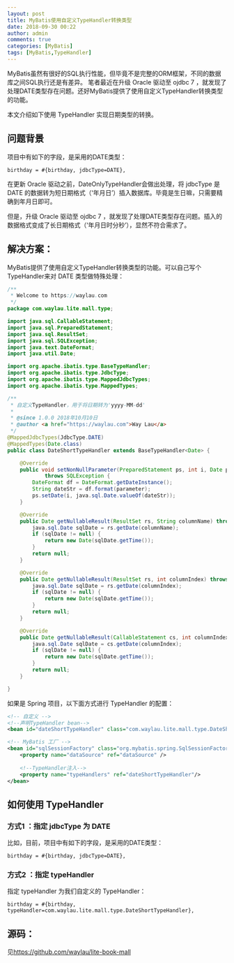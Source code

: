 ```yaml
---
layout: post
title: MyBatis使用自定义TypeHandler转换类型    
date: 2018-09-30 00:22
author: admin
comments: true
categories: [MyBatis]
tags: [MyBatis,TypeHandler]
---
```


MyBatis虽然有很好的SQL执行性能，但毕竟不是完整的ORM框架，不同的数据库之间SQL执行还是有差异。
笔者最近在升级 Oracle 驱动至 ojdbc 7 ，就发现了处理DATE类型存在问题。还好MyBatis提供了使用自定义TypeHandler转换类型的功能。

本文介绍如下使用 TypeHandler 实现日期类型的转换。

<!-- more -->


## 问题背景
 
项目中有如下的字段，是采用的DATE类型：

```
birthday = #{birthday, jdbcType=DATE},
```

在更新 Oracle 驱动之前，DateOnlyTypeHandler会做出处理，将 jdbcType 是 DATE 的数据转为短日期格式（‘年月日’）插入数据库。毕竟是生日嘛，只需要精确到年月日即可。

但是，升级 Oracle 驱动至 ojdbc 7 ，就发现了处理DATE类型存在问题。插入的数据格式变成了长日期格式（‘年月日时分秒’），显然不符合需求了。


## 解决方案：

MyBatis提供了使用自定义TypeHandler转换类型的功能。可以自己写个TypeHandler来对 DATE 类型做特殊处理：


```java
/**
 * Welcome to https://waylau.com
 */
package com.waylau.lite.mall.type;

import java.sql.CallableStatement;
import java.sql.PreparedStatement;
import java.sql.ResultSet;
import java.sql.SQLException;
import java.text.DateFormat;
import java.util.Date;

import org.apache.ibatis.type.BaseTypeHandler;
import org.apache.ibatis.type.JdbcType;
import org.apache.ibatis.type.MappedJdbcTypes;
import org.apache.ibatis.type.MappedTypes;

/**
 * 自定义TypeHandler，用于将日期转为'yyyy-MM-dd'
 * 
 * @since 1.0.0 2018年10月10日
 * @author <a href="https://waylau.com">Way Lau</a>
 */
@MappedJdbcTypes(JdbcType.DATE)
@MappedTypes(Date.class)
public class DateShortTypeHandler extends BaseTypeHandler<Date> {

	@Override
	public void setNonNullParameter(PreparedStatement ps, int i, Date parameter, JdbcType jdbcType)
			throws SQLException {
		DateFormat df = DateFormat.getDateInstance();
		String dateStr = df.format(parameter);
		ps.setDate(i, java.sql.Date.valueOf(dateStr));
	}

	@Override
	public Date getNullableResult(ResultSet rs, String columnName) throws SQLException {
		java.sql.Date sqlDate = rs.getDate(columnName);
		if (sqlDate != null) {
			return new Date(sqlDate.getTime());
		}
		return null;
	}

	@Override
	public Date getNullableResult(ResultSet rs, int columnIndex) throws SQLException {
		java.sql.Date sqlDate = rs.getDate(columnIndex);
		if (sqlDate != null) {
			return new Date(sqlDate.getTime());
		}
		return null;
	}

	@Override
	public Date getNullableResult(CallableStatement cs, int columnIndex) throws SQLException {
		java.sql.Date sqlDate = cs.getDate(columnIndex);
		if (sqlDate != null) {
			return new Date(sqlDate.getTime());
		}
		return null;
	}

}
```

如果是 Spring 项目，以下面方式进行 TypeHandler 的配置：

```xml
<!-- 自定义 -->
<!--声明TypeHandler bean-->
<bean id="dateShortTypeHandler" class="com.waylau.lite.mall.type.DateShortTypeHandler"/>

<!-- MyBatis 工厂 -->
<bean id="sqlSessionFactory" class="org.mybatis.spring.SqlSessionFactoryBean">
	<property name="dataSource" ref="dataSource" />
	
	<!--TypeHandler注入-->
	<property name="typeHandlers" ref="dateShortTypeHandler"/>
</bean>
```

## 如何使用 TypeHandler

### 方式1 ：指定 jdbcType 为 DATE

比如，目前，项目中有如下的字段，是采用的DATE类型：

```
birthday = #{birthday, jdbcType=DATE},
```

### 方式2 ：指定 typeHandler

指定 typeHandler 为我们自定义的 TypeHandler：

```
birthday = #{birthday, typeHandler=com.waylau.lite.mall.type.DateShortTypeHandler},
```



## 源码：

见<https://github.com/waylau/lite-book-mall>